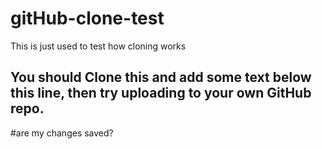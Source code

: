 # gitHub-clone-test
This is just used to test how cloning works

## You should Clone this and add some text below this line, then try uploading to your own GitHub repo.

#are my changes saved?